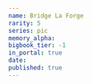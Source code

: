 ```yaml
---
name: Bridge La Forge
rarity: 5
series: pic
memory_alpha:
bigbook_tier: -1
in_portal: true
date:
published: true
---
```



